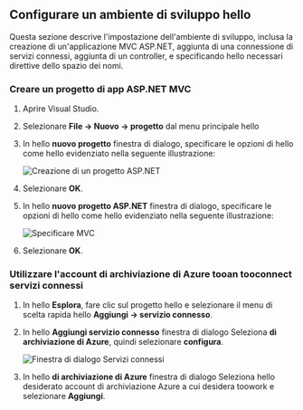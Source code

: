 ## <a name="set-up-hello-development-environment"></a>Configurare un ambiente di sviluppo hello

Questa sezione descrive l'impostazione dell'ambiente di sviluppo, inclusa la creazione di un'applicazione MVC ASP.NET, aggiunta di una connessione di servizi connessi, aggiunta di un controller, e specificando hello necessari direttive dello spazio dei nomi.

### <a name="create-an-aspnet-mvc-app-project"></a>Creare un progetto di app ASP.NET MVC

1. Aprire Visual Studio.

1. Selezionare **File -> Nuovo -> progetto** dal menu principale hello

1. In hello **nuovo progetto** finestra di dialogo, specificare le opzioni di hello come hello evidenziato nella seguente illustrazione:

    ![Creazione di un progetto ASP.NET](./media/vs-storage-aspnet-getting-started-setup-dev-env/vs-storage-aspnet-getting-started-setup-dev-env-1.png)

1. Selezionare **OK**.

1. In hello **nuovo progetto ASP.NET** finestra di dialogo, specificare le opzioni di hello come hello evidenziato nella seguente illustrazione:

    ![Specificare MVC](./media/vs-storage-aspnet-getting-started-setup-dev-env/vs-storage-aspnet-getting-started-setup-dev-env-2.png)

1. Selezionare **OK**.

### <a name="use-connected-services-tooconnect-tooan-azure-storage-account"></a>Utilizzare l'account di archiviazione di Azure tooan tooconnect servizi connessi

1. In hello **Esplora**, fare clic sul progetto hello e selezionare il menu di scelta rapida hello **Aggiungi -> servizio connesso**.

1. In hello **Aggiungi servizio connesso** finestra di dialogo Seleziona **di archiviazione di Azure**, quindi selezionare **configura**.

    ![Finestra di dialogo Servizi connessi](./media/vs-storage-aspnet-getting-started-setup-dev-env/vs-storage-aspnet-getting-started-setup-dev-env-3.png)

1. In hello **di archiviazione di Azure** finestra di dialogo Seleziona hello desiderato account di archiviazione Azure a cui desidera toowork e selezionare **Aggiungi**.
